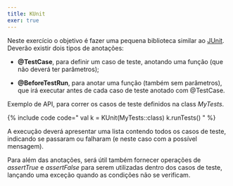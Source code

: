 ```yaml
---
title: KUnit
exer: true
---
```


Neste exercício o objetivo é fazer uma pequena biblioteca similar ao [JUnit](www.junit.org). Deverão existir dois tipos de anotações:

- **@TestCase**, para definir um caso de teste, anotando uma função (que não deverá ter parâmetros);

- **@BeforeTestRun**, para anotar uma função (também sem parâmetros), que irá executar antes de cada caso de teste anotado com @TestCase.

Exemplo de API, para correr os casos de teste definidos na class *MyTests*.

{% include code code="
val k = KUnit(MyTests::class)
k.runTests()
"
%}

A execução deverá apresentar uma lista contendo todos os casos de teste, indicando se passaram ou falharam (e neste caso com a possível mensagem).

Para além das anotações, será útil também fornecer operações de *assertTrue* e *assertFalse* para serem utilizadas dentro dos casos de teste, lançando uma exceção quando as condições não se verificam.
